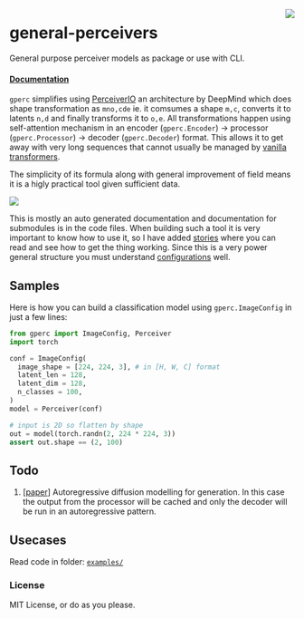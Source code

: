<a href="https://nimblebox.ai/" target="_blank"><img src="https://raw.githubusercontent.com/NimbleBoxAI/nbox/master/assets/built_at_nbx.svg" align="right"></a>

# general-perceivers

General purpose perceiver models as package or use with CLI.

#### [Documentation](https://yashbonde.github.io/general-perceivers/)

`gperc` simplifies using [PerceiverIO](https://deepmind.com/research/open-source/perceiver-IO)
an architecture by DeepMind which does shape transformation as `mno,cde` ie. it comsumes a shape 
`m,c`, converts it to latents `n,d` and finally transforms it to `o,e`. All transformations happen
using self-attention mechanism in an encoder (`gperc.Encoder`) → processor (`gperc.Processor`) → 
decoder (`gperc.Decoder`) format. This allows it to get away with very long sequences that cannot
usually be managed by [vanilla transformers](https://arxiv.org/pdf/1706.03762.pdf).

The simplicity of its formula along with general improvement of field means it is a higly practical tool
given sufficient data.

<img src="https://miro.medium.com/max/1400/0*0QENq9YFSQcaWvwy.png">

This is mostly an auto generated documentation and documentation for submodules is in the code files.
When building such a tool it is very important to know how to use it, so I have added
[stories](https://yashbonde.github.io/general-perceivers/stories.html) where you can read and see how to get the thing working. Since this is a
very power general structure you must understand [configurations](https://yashbonde.github.io/general-perceivers/gperc.configs.html) well.

## Samples

Here is how you can build a classification model using `gperc.ImageConfig` in just a few lines:

```python
from gperc import ImageConfig, Perceiver
import torch

conf = ImageConfig(
  image_shape = [224, 224, 3], # in [H, W, C] format
  latent_len = 128,
  latent_dim = 128,
  n_classes = 100,
)
model = Perceiver(conf)

# input is 2D so flatten by shape
out = model(torch.randn(2, 224 * 224, 3))
assert out.shape == (2, 100)
```

## Todo

1. [[paper](https://arxiv.org/abs/2110.02037)] Autoregressive diffusion modelling for generation. In this case the output from the processor will be cached and only the decoder will be run in an autoregressive pattern.

## Usecases

Read code in folder: [`examples/`](./examples/)

### License

MIT License, or do as you please.

